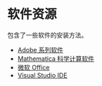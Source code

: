 # 软件资源

包含了一些软件的安装方法。

- [Adobe 系列软件](adobe.md)
- [Mathematica 科学计算软件](Mathematica.md)
- [微软 Office](msoffice.md)
- [Visual Studio IDE](visual-studio.md)
